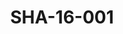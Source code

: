 ---
pid: SHA-16-001
title: SHA-16-001
language: ar
original_label: 
rights: شرحبيل احمد
location_of_original: شرحبيل احمد
photographer_or_studio: 
scanned_from: photograph 10.1 by 15.1
_date: 1993-1995
location: بريطانيا، لندن
description: 'شرحبيل احمد في جمهور '
additional_notes: 
permission_display: 'yes'
on_server: 'no'
on_website: 'no'
permalink: /photopages/ar/SHA-16-001
layout: photo-page
---